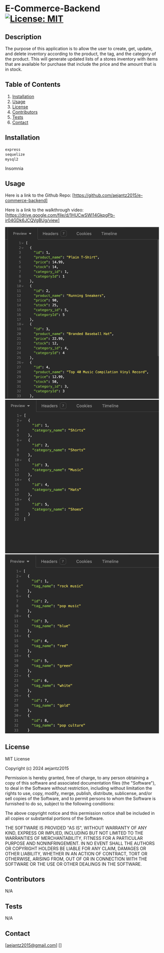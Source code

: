 # E-Commerce-Backend [![License: MIT](https://img.shields.io/badge/License-MIT-yellow.svg)](https://opensource.org/licenses/MIT)

  ## Description
  The purpose of this application is to allow the user to create, get, update, and delete inventory according to the product, the tag, and the category of the product. This will generate updated lists of a stores inventory with items that are available for purchase that include the price and the amount that is in stock.

  ## Table of Contents
  1. [Installation](#installation)
  2. [Usage](#usage)
  3. [License](#license)
  4. [Contributors](#contributors)
  5. [Tests](#tests)
  6. [Contact](#contact)

  ## Installation
    express 
    sequelize
    mysql2
Insomnia
  ## Usage
  Here is a link to the Github Repo: [https://github.com/aejantz2015/e-commerce-backend]

  Here is a link to the walkthrough video: [https://drive.google.com/file/d/1HUCwSWl14GkpgPb-ir04GDk6JCQVgBUg/view]

  ![Screenshot](./Assets/Screenshot.png)
  ![Screenshot](./Assets/Screenshot1.png)
  ![Screenshot](./Assets/Screenshot2.png)

  ## License
  MIT License

Copyright (c) 2024 aejantz2015

Permission is hereby granted, free of charge, to any person obtaining a copy
of this software and associated documentation files (the "Software"), to deal
in the Software without restriction, including without limitation the rights
to use, copy, modify, merge, publish, distribute, sublicense, and/or sell
copies of the Software, and to permit persons to whom the Software is
furnished to do so, subject to the following conditions:

The above copyright notice and this permission notice shall be included in all
copies or substantial portions of the Software.

THE SOFTWARE IS PROVIDED "AS IS", WITHOUT WARRANTY OF ANY KIND, EXPRESS OR
IMPLIED, INCLUDING BUT NOT LIMITED TO THE WARRANTIES OF MERCHANTABILITY,
FITNESS FOR A PARTICULAR PURPOSE AND NONINFRINGEMENT. IN NO EVENT SHALL THE
AUTHORS OR COPYRIGHT HOLDERS BE LIABLE FOR ANY CLAIM, DAMAGES OR OTHER
LIABILITY, WHETHER IN AN ACTION OF CONTRACT, TORT OR OTHERWISE, ARISING FROM,
OUT OF OR IN CONNECTION WITH THE SOFTWARE OR THE USE OR OTHER DEALINGS IN THE
SOFTWARE.

  ## Contributors
  N/A

  ## Tests
  N/A

  ## Contact
  [aejantz2015@gmail.com]
  []
